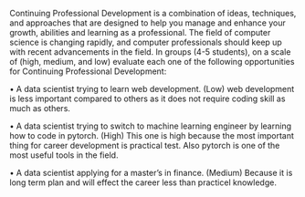 
Continuing Professional Development is a combination of ideas, techniques, and approaches that are designed to help you manage and enhance your growth, abilities and learning as a professional. The field of computer science is changing rapidly, and computer professionals should keep up with recent advancements in the field.
In groups (4-5 students), on a scale of (high, medium, and low) evaluate each one of the following opportunities for Continuing Professional Development:


•	A data scientist trying to learn web development. (Low)
web development is less important compared to others as it does not require coding skill as much as others.


•	A data scientist trying to switch to machine learning engineer by learning how to code in pytorch. (High)
This one is high because the most important thing for career development is practical test. Also pytorch is one of the most useful tools in the field.

•	A data scientist applying for a master’s in finance.  (Medium)
Because it is long term plan and will effect the career less than practicel knowledge.



